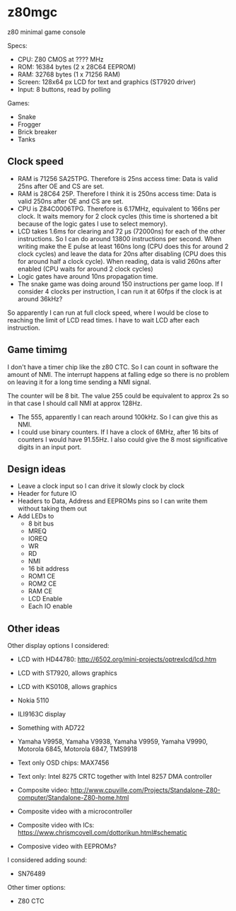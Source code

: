 z80mgc
======

z80 minimal game console

Specs:

- CPU: Z80 CMOS at ???? MHz
- ROM: 16384 bytes (2 x 28C64 EEPROM)
- RAM: 32768 bytes (1 x 71256 RAM)
- Screen: 128x64 px LCD for text and graphics (ST7920 driver)
- Input: 8 buttons, read by polling

Games:

- Snake
- Frogger
- Brick breaker
- Tanks

Clock speed
-----------

- RAM is 71256 SA25TPG. Therefore is 25ns access time: Data is valid 25ns after OE and CS are set.
- RAM is 28C64 25P. Therefore I think it is 250ns access time: Data is valid 250ns after OE and CS are set.
- CPU is Z84C0006TPG. Therefore is 6.17MHz, equivalent to 166ns per clock. It waits memory for 2
  clock cycles (this time is shortened a bit because of the logic gates I use to select memory).
- LCD takes 1.6ms for clearing and 72 µs (72000ns) for each of the other instructions. So I can do
  around 13800 instructions per second. When writing make the E pulse at least 160ns long (CPU does
  this for around 2 clock cycles) and leave the data for 20ns after disabling (CPU does this for
  around half a clock cycle). When reading, data is valid 260ns after enabled (CPU waits for around
  2 clock cycles)
- Logic gates have around 10ns propagation time.
- The snake game was doing around 150 instructions per game loop. If I consider 4 clocks per
  instruction, I can run it at 60fps if the clock is at around 36kHz?

So apparently I can run at full clock speed, where I would be close to reaching the limit of LCD
read times. I have to wait LCD after each instruction.

Game timimg
-----------

I don't have a timer chip like the z80 CTC. So I can count in software the amount of NMI.
The interrupt happens at falling edge so there is no problem on leaving it for a long time sending a
NMI signal.

The counter will be 8 bit. The value 255 could be equivalent to approx 2s so in that case I should
call NMI at approx 128Hz.

- The 555, apparently I can reach around 100kHz. So I can give this as NMI.
- I could use binary counters. If I have a clock of 6MHz, after 16 bits of counters I would have
  91.55Hz. I also could give the 8 most significative digits in an input port.

Design ideas
------------

- Leave a clock input so I can drive it slowly clock by clock
- Header for future IO
- Headers to Data, Address and EEPROMs pins so I can write them without taking them out
- Add LEDs to
  - 8 bit bus
  - MREQ
  - IOREQ
  - WR
  - RD
  - NMI
  - 16 bit address
  - ROM1 CE
  - ROM2 CE
  - RAM CE
  - LCD Enable
  - Each IO enable



Other ideas
-----------

Other display options I considered:

- LCD with HD44780: http://6502.org/mini-projects/optrexlcd/lcd.htm

- LCD with ST7920, allows graphics

- LCD with KS0108, allows graphics

- Nokia 5110

- ILI9163C display

- Something with AD722

- Yamaha V9958, Yamaha V9938, Yamaha V9959, Yamaha V9990, Motorola 6845, Motorola 6847, TMS9918

- Text only OSD chips: MAX7456

- Text only: Intel 8275 CRTC together with Intel 8257 DMA controller

- Composite video: http://www.cpuville.com/Projects/Standalone-Z80-computer/Standalone-Z80-home.html

- Composite video with a microcontroller

- Composite video with ICs: https://www.chrismcovell.com/dottorikun.html#schematic

- Composive video with EEPROMs?

I considered adding sound:

- SN76489

Other timer options:

- Z80 CTC
